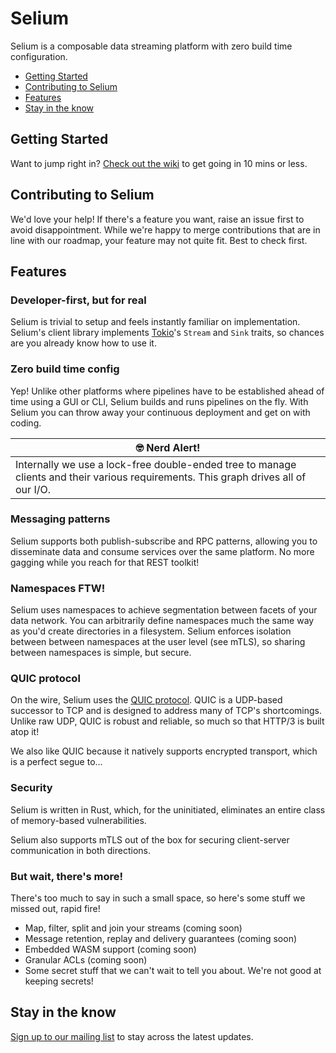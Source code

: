 # Selium

Selium is a composable data streaming platform with zero build time configuration.

- [Getting Started](#getting-started)
- [Contributing to Selium](#contributing-to-selium)
- [Features](#features)
- [Stay in the know](#stay-in-the-know)

## Getting Started

Want to jump right in? [Check out the wiki](wiki/Getting-Started) to get going in 10 mins or less.

## Contributing to Selium

We'd love your help! If there's a feature you want, raise an issue first to avoid disappointment.
While we're happy to merge contributions that are in line with our roadmap, your feature may not
quite fit. Best to check first.

## Features

### Developer-first, but for real

Selium is trivial to setup and feels instantly familiar on implementation. Selium's client library
implements [Tokio](https://tokio.rs)'s `Stream` and `Sink` traits, so chances are you already know
how to use it.

### Zero build time config

Yep! Unlike other platforms where pipelines have to be established ahead of time using a GUI or
CLI, Selium builds and runs pipelines on the fly. With Selium you can throw away your continuous
deployment and get on with coding.

| :nerd_face: Nerd Alert!                                                                                                             |
| ----------------------------------------------------------------------------------------------------------------------------------- |
| Internally we use a lock-free double-ended tree to manage clients and their various requirements. This graph drives all of our I/O. |

### Messaging patterns

Selium supports both publish-subscribe and RPC patterns, allowing you to disseminate data and
consume services over the same platform. No more gagging while you reach for that REST toolkit!

### Namespaces FTW!

Selium uses namespaces to achieve segmentation between facets of your data network. You can
arbitrarily define namespaces much the same way as you'd create directories in a filesystem. Selium
enforces isolation between between namespaces at the user level (see mTLS), so sharing between
namespaces is simple, but secure.

### QUIC protocol

On the wire, Selium uses the [QUIC protocol](https://quicwg.org). QUIC is a UDP-based successor to
TCP and is designed to address many of TCP's shortcomings. Unlike raw UDP, QUIC is robust and
reliable, so much so that HTTP/3 is built atop it!

We also like QUIC because it natively supports encrypted transport, which is a perfect segue to...

### Security

Selium is written in Rust, which, for the uninitiated, eliminates an entire class of
memory-based vulnerabilities.

Selium also supports mTLS out of the box for securing client-server communication in both
directions.

### But wait, there's more!

There's too much to say in such a small space, so here's some stuff we missed out, rapid fire!
- Map, filter, split and join your streams (coming soon)
- Message retention, replay and delivery guarantees (coming soon)
- Embedded WASM support (coming soon)
- Granular ACLs (coming soon)
- Some secret stuff that we can't wait to tell you about. We're not good at keeping secrets!

## Stay in the know

[Sign up to our mailing list](https://selium.com/#signup) to stay across the latest updates.
